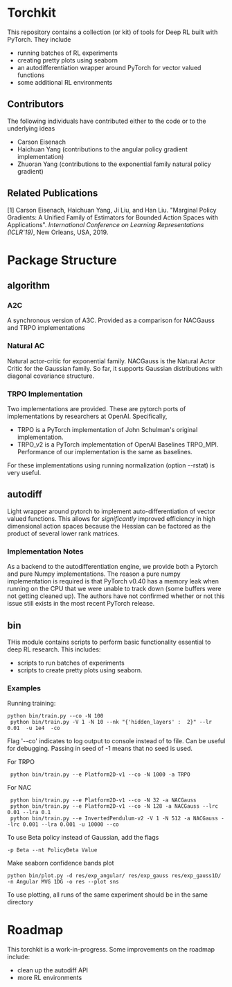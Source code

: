 # Torchkit

This repository contains a collection (or kit) of tools for Deep RL built with PyTorch. They include
 - running batches of RL experiments
 - creating pretty plots using seaborn
 - an autodifferentiation wrapper around PyTorch for vector valued functions
 - some additional RL environments

## Contributors
The following individuals have contributed either to the code or to the underlying ideas
 - Carson Eisenach
 - Haichuan Yang (contributions to the angular policy gradient implementation)
 - Zhuoran Yang (contributions to the exponential family natural policy gradient)

## Related Publications

[1] Carson Eisenach, Haichuan Yang, Ji Liu, and Han Liu. "Marginal Policy Gradients: A Unified Family of Estimators for Bounded Action Spaces with Applications". *International Conference on Learning Representations (ICLR'19)*, New Orleans, USA, 2019.


# Package Structure

## algorithm
### A2C
A synchronous version of A3C. Provided as a comparison for NACGauss and TRPO implementations

### Natural AC
Natural actor-critic for exponential family. NACGauss is the Natural Actor Critic for the Gaussian family. So far, it supports Gaussian distributions with diagonal covariance structure.



### TRPO Implementation
Two implementations are provided. These are pytorch ports of implementations by researchers at OpenAI. Specifically,
 - TRPO is a PyTorch implementation of John Schulman's original implementation.
 - TRPO_v2 is a PyTorch implementation of OpenAI Baselines TRPO_MPI. Performance of our implementation is the same as baselines.

For these implementations using running normalization (option --rstat) is very useful.


## autodiff
Light wrapper around pytorch to implement auto-differentiation of vector valued functions. This allows for *significantly* improved efficiency in high dimensional action spaces because the  Hessian can be factored as the product of several lower rank matrices.

### Implementation Notes
As a backend to the autodifferentiation engine, we provide both a Pytorch and pure Numpy implementations. The reason a pure numpy implementation is required is that PyTorch v0.40 has a memory leak when running on the CPU that we were unable to track down (some buffers were not getting cleaned up). The authors have not confirmed whether or not this issue still exists in the most recent PyTorch release.


## bin
THis module contains scripts to perform basic functionality essential to deep RL research. This includes:
 - scripts to run batches of experiments
 - scripts to create pretty plots using seaborn.

### Examples
Running training:
```
python bin/train.py --co -N 100
 python bin/train.py -V 1 -N 10 --nk "{'hidden_layers' :  2}" --lr 0.01  -u 1e4  -co
```
Flag '--co' indicates to log output to console instead of to file. Can be useful for debugging. Passing in seed of -1 means that no seed is used.

For TRPO
```
 python bin/train.py --e Platform2D-v1 --co -N 1000 -a TRPO
```
For NAC
```
 python bin/train.py --e Platform2D-v1 --co -N 32 -a NACGauss
 python bin/train.py --e Platform2D-v1 --co -N 128 -a NACGauss --lrc 0.01 --lra 0.1
 python bin/train.py --e InvertedPendulum-v2 -V 1 -N 512 -a NACGauss --lrc 0.001 --lra 0.001 -u 10000 --co
```
To use Beta policy instead of Gaussian, add the flags
```
-p Beta --nt PolicyBeta Value
```
Make seaborn confidence bands plot
```
python bin/plot.py -d res/exp_angular/ res/exp_gauss res/exp_gauss1D/ -n Angular MVG 1DG -o res --plot sns
```
To use plotting, all runs of the same experiment should be in the same directory


# Roadmap
This torchkit is a work-in-progress. Some improvements on the roadmap include:
 - clean up the autodiff API
 - more RL environments
